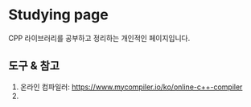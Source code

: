 # Studying page

CPP 라이브러리를 공부하고 정리하는 개인적인 페이지입니다.

## 도구 & 참고

1. 온라인 컴파일러: https://www.mycompiler.io/ko/online-c++-compiler
2. 
